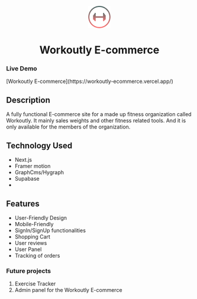 <p align="center"><img src="https://github.com/Inosensey/workoutly-ecommerce/blob/main/public/img/Logo.png" alt="Workoutly Logo" /></p>
<h1 align="center">Workoutly E-commerce </h1>
<p align="center">
    <h3>Live Demo</h3>
    [Workoutly E-commerce](https://workoutly-ecommerce.vercel.app/)
</p>

## Description

A fully functional E-commerce site for a made up fitness organization called Workoutly. It mainly sales weights and other fitness related tools. And it is only available for the members of the organization.

## Technology Used

- Next.js
- Framer motion
- GraphCms/Hygraph
- Supabase
-

## Features

- User-Friendly Design
- Mobile-Friendly
- SignIn/SignUp functionalities
- Shopping Cart
- User reviews
- User Panel
- Tracking of orders

### Future projects

1. Exercise Tracker
2. Admin panel for the Workoutly E-commerce
